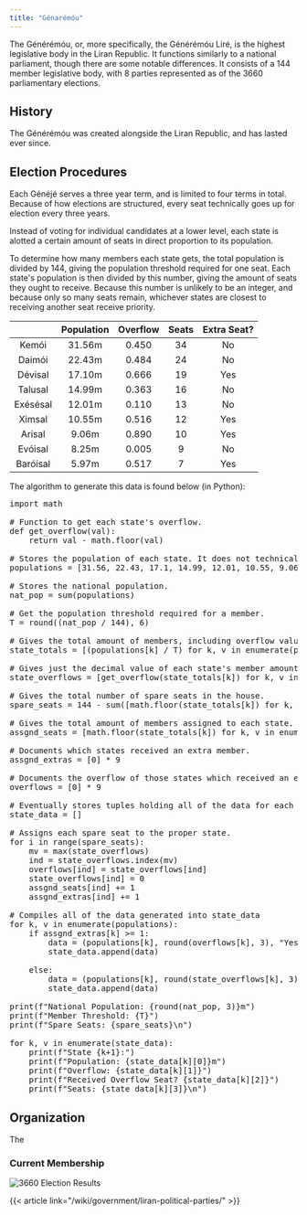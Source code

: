 ```yaml
---
title: "Génarémóu"
---
```


The Générémóu, or, more specifically, the Générémóu Liré, is the highest legislative body in the Liran Republic. 
It functions similarly to a national parliament, though there are some notable differences. 
It consists of a 144 member legislative body, with 8 parties represented as of the 3660 parliamentary elections.

<!---
History
Powers/Functions
Elections
Membership
Organization (within the Chamber)
--->

## History

The Générémóu was created alongside the Liran Republic, and has lasted ever since.

## Election Procedures

Each Généjé serves a three year term, and is limited to four terms in total. 
Because of how elections are structured, every seat technically goes up for election every three years.
                
Instead of voting for individual candidates at a lower level, each state is 
alotted a certain amount of seats in direct proportion to its population.

To determine how many members each state gets, the total population is divided by 144, giving the population threshold required for one seat.
Each state's population is then divided by this number, giving the amount of seats they ought to receive.
Because this number is unlikely to be an integer, and because only so many seats remain, whichever states are closest to receiving another seat receive priority. 

|          | Population | Overflow | Seats | Extra Seat? |
|:--------:|:----------:|:--------:|:-----:|:-----------:|
|   Kemói  |   31.56m   |   0.450  |   34  |      No     |
|  Daimói  |   22.43m   |   0.484  |   24  |      No     |
|  Dévisal |   17.10m   |   0.666  |   19  |     Yes     |
|  Talusal |   14.99m   |   0.363  |   16  |      No     |
| Exésésal |   12.01m   |   0.110  |   13  |      No     |
|  Ximsal  |   10.55m   |   0.516  |   12  |     Yes     |
|  Arisal  |    9.06m   |   0.890  |   10  |     Yes     |
|  Evóisal |    8.25m   |   0.005  |   9   |      No     |
| Baróisal |    5.97m   |   0.517  |   7   |     Yes     |

<!---
k'uninmowuda -> Kemóisal (Named after a river)
titamawuda -> Daimóisal (Named after a river)
tempiwuda -> Déva -> Dévisal (Named after a tribe)
t'oluz -> Talusal (Named after a city)
jek'ens'ar -> Exésésal (Named after a river)
k'ejman -> Ximsal (Named after a city)
eziwuda -> Arisal (Named after a tribe)
gabigabwuda -> Evéu -> Evóisal (Named after a tribe)
peperwuda -> Bavé -> Bavaróisal -> Baróisal (Named after a tribe)

deŋdoŋwuda -> Zézó -> Zézóisal
gabigabwuda -> Evéu -> Evóisal
peperwuda -> Bavé -> Bavaróisal -> Baróisal
rajdermanwuda -> Rézéma -> Rézémóisal
eziwuda -> Ara -> Arizasal -> Arisal
--->

The algorithm to generate this data is found below (in Python):
<pre>
import math

# Function to get each state's overflow.
def get_overflow(val):
    return val - math.floor(val)

# Stores the population of each state. It does not technically have to be ordered from greatest to least, but it can be.
populations = [31.56, 22.43, 17.1, 14.99, 12.01, 10.55, 9.06, 8.25, 5.97]

# Stores the national population.
nat_pop = sum(populations)

# Get the population threshold required for a member.
T = round((nat_pop / 144), 6)

# Gives the total amount of members, including overflow value, for every state.
state_totals = [(populations[k] / T) for k, v in enumerate(populations)]

# Gives just the decimal value of each state's member amount.
state_overflows = [get_overflow(state_totals[k]) for k, v in enumerate(state_totals)]

# Gives the total number of spare seats in the house.
spare_seats = 144 - sum([math.floor(state_totals[k]) for k, v in enumerate(state_totals)])

# Gives the total amount of members assigned to each state.
assgnd_seats = [math.floor(state_totals[k]) for k, v in enumerate(populations)]

# Documents which states received an extra member.
assgnd_extras = [0] * 9

# Documents the overflow of those states which received an extra member.
overflows = [0] * 9

# Eventually stores tuples holding all of the data for each state.
state_data = []

# Assigns each spare seat to the proper state.
for i in range(spare_seats):
    mv = max(state_overflows)
    ind = state_overflows.index(mv)
    overflows[ind] = state_overflows[ind]
    state_overflows[ind] = 0
    assgnd_seats[ind] += 1
    assgnd_extras[ind] += 1

# Compiles all of the data generated into state_data
for k, v in enumerate(populations):
    if assgnd_extras[k] >= 1:
        data = (populations[k], round(overflows[k], 3), "Yes", assgnd_seats[k])
        state_data.append(data)

    else:
        data = (populations[k], round(state_overflows[k], 3), "No", assgnd_seats[k])
        state_data.append(data)

print(f"National Population: {round(nat_pop, 3)}m")
print(f"Member Threshold: {T}")
print(f"Spare Seats: {spare_seats}\n")

for k, v in enumerate(state_data):
    print(f"State {k+1}:")
    print(f"Population: {state_data[k][0]}m")
    print(f"Overflow: {state_data[k][1]}")
    print(f"Received Overflow Seat? {state_data[k][2]}")
    print(f"Seats: {state_data[k][3]}\n")
</pre>

## Organization

The 

### Current Membership
![3660 Election Results](/wiki/images/3660_liran_national_parliament_makeup.svg)

{{< article link="/wiki/government/liran-political-parties/" >}}




